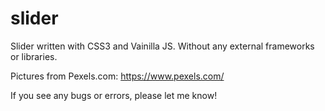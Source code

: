 # slider

Slider written with CSS3 and Vainilla JS.
Without any external frameworks or libraries.

Pictures from Pexels.com: https://www.pexels.com/

If you see any bugs or errors, please let me know!
